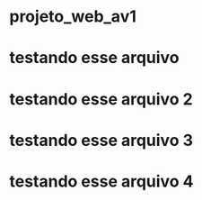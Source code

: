 # projeto_web_av1
# testando esse arquivo
# testando esse arquivo 2
# testando esse arquivo 3
# testando esse arquivo 4